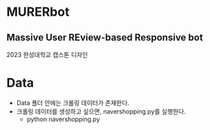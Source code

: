 # MURERbot 
## Massive User REview-based Responsive bot

2023 한성대학교 캡스톤 디자인

# Data
* Data 폴더 안에는 크롤링 데이터가 존재한다.
* 크롤링 데이터를 생성하고 싶으면, navershopping.py를 실행한다.
  * python navershopping.py

